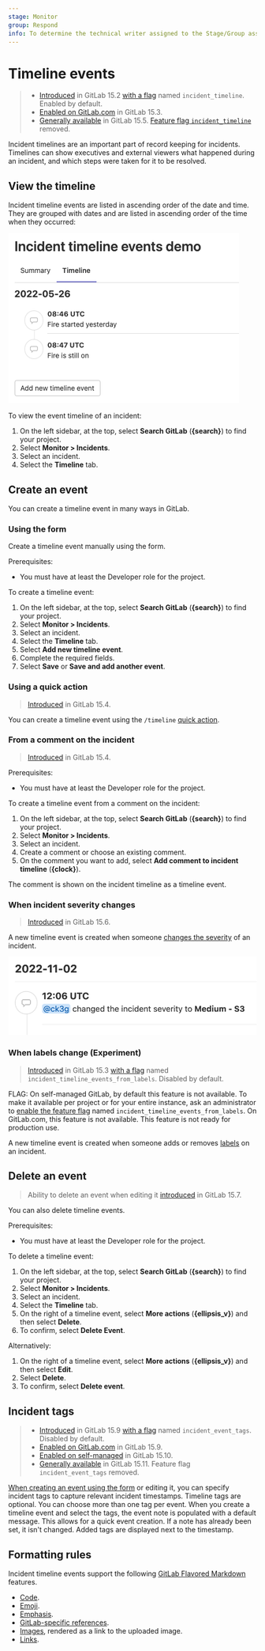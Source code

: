 ```yaml
---
stage: Monitor
group: Respond
info: To determine the technical writer assigned to the Stage/Group associated with this page, see https://about.gitlab.com/handbook/product/ux/technical-writing/#assignments
---
```


# Timeline events

> - [Introduced](https://gitlab.com/gitlab-org/gitlab/-/issues/344059) in GitLab 15.2 [with a flag](../../administration/feature_flags.md) named `incident_timeline`. Enabled by default.
> - [Enabled on GitLab.com](https://gitlab.com/gitlab-org/gitlab/-/issues/353426) in GitLab 15.3.
> - [Generally available](https://gitlab.com/gitlab-org/gitlab/-/issues/353426) in GitLab 15.5. [Feature flag `incident_timeline`](https://gitlab.com/gitlab-org/gitlab/-/issues/343386) removed.

Incident timelines are an important part of record keeping for incidents.
Timelines can show executives and external viewers what happened during an incident,
and which steps were taken for it to be resolved.

## View the timeline

Incident timeline events are listed in ascending order of the date and time.
They are grouped with dates and are listed in ascending order of the time when they occurred:

![Incident timeline events list](img/timeline_events_v15_1.png)

To view the event timeline of an incident:

1. On the left sidebar, at the top, select **Search GitLab** (**{search}**) to find your project.
1. Select **Monitor > Incidents**.
1. Select an incident.
1. Select the **Timeline** tab.

## Create an event

You can create a timeline event in many ways in GitLab.

### Using the form

Create a timeline event manually using the form.

Prerequisites:

- You must have at least the Developer role for the project.

To create a timeline event:

1. On the left sidebar, at the top, select **Search GitLab** (**{search}**) to find your project.
1. Select **Monitor > Incidents**.
1. Select an incident.
1. Select the **Timeline** tab.
1. Select **Add new timeline event**.
1. Complete the required fields.
1. Select **Save** or **Save and add another event**.

### Using a quick action

> [Introduced](https://gitlab.com/gitlab-org/gitlab/-/issues/368721) in GitLab 15.4.

You can create a timeline event using the `/timeline` [quick action](../../user/project/quick_actions.md).

### From a comment on the incident

> [Introduced](https://gitlab.com/gitlab-org/gitlab/-/issues/344058) in GitLab 15.4.

Prerequisites:

- You must have at least the Developer role for the project.

To create a timeline event from a comment on the incident:

1. On the left sidebar, at the top, select **Search GitLab** (**{search}**) to find your project.
1. Select **Monitor > Incidents**.
1. Select an incident.
1. Create a comment or choose an existing comment.
1. On the comment you want to add, select **Add comment to incident timeline** (**{clock}**).

The comment is shown on the incident timeline as a timeline event.

### When incident severity changes

> [Introduced](https://gitlab.com/gitlab-org/gitlab/-/issues/375280) in GitLab 15.6.

A new timeline event is created when someone [changes the severity](manage_incidents.md#change-severity)
of an incident.

![Incident timeline event for severity change](img/timeline_event_for_severity_change_v15_6.png)

### When labels change (Experiment)

> [Introduced]([issue-link](https://gitlab.com/gitlab-org/gitlab/-/issues/365489)) in GitLab 15.3 [with a flag](../../administration/feature_flags.md) named `incident_timeline_events_from_labels`. Disabled by default.

FLAG:
On self-managed GitLab, by default this feature is not available. To make it available per project or for your entire instance, ask an administrator to [enable the feature flag](../../administration/feature_flags.md) named `incident_timeline_events_from_labels`.
On GitLab.com, this feature is not available.
This feature is not ready for production use.

A new timeline event is created when someone adds or removes [labels](../../user/project/labels.md) on an incident.

## Delete an event

> Ability to delete an event when editing it [introduced](https://gitlab.com/gitlab-org/gitlab/-/issues/372265) in GitLab 15.7.

You can also delete timeline events.

Prerequisites:

- You must have at least the Developer role for the project.

To delete a timeline event:

1. On the left sidebar, at the top, select **Search GitLab** (**{search}**) to find your project.
1. Select **Monitor > Incidents**.
1. Select an incident.
1. Select the **Timeline** tab.
1. On the right of a timeline event, select **More actions** (**{ellipsis_v}**) and then select **Delete**.
1. To confirm, select **Delete Event**.

Alternatively:

1. On the right of a timeline event, select **More actions** (**{ellipsis_v}**) and then select **Edit**.
1. Select **Delete**.
1. To confirm, select **Delete event**.

## Incident tags

> - [Introduced](https://gitlab.com/groups/gitlab-org/-/epics/8741) in GitLab 15.9 [with a flag](../../administration/feature_flags.md) named `incident_event_tags`. Disabled by default.
> - [Enabled on GitLab.com](https://gitlab.com/gitlab-org/gitlab/-/issues/387647) in GitLab 15.9.
> - [Enabled on self-managed](https://gitlab.com/gitlab-org/gitlab/-/issues/387647) in GitLab 15.10.
> - [Generally available](https://gitlab.com/gitlab-org/gitlab/-/issues/387647) in GitLab 15.11. Feature flag `incident_event_tags` removed.

[When creating an event using the form](#using-the-form) or editing it,
you can specify incident tags to capture relevant incident timestamps.
Timeline tags are optional. You can choose more than one tag per event.
When you create a timeline event and select the tags, the event note
is populated with a default message.
This allows for a quick event creation. If a note has already been set, it isn't changed.
Added tags are displayed next to the timestamp.

## Formatting rules

Incident timeline events support the following [GitLab Flavored Markdown](../../user/markdown.md) features.

- [Code](../../user/markdown.md#code-spans-and-blocks).
- [Emoji](../../user/markdown.md#emoji).
- [Emphasis](../../user/markdown.md#emphasis).
- [GitLab-specific references](../../user/markdown.md#gitlab-specific-references).
- [Images](../../user/markdown.md#images), rendered as a link to the uploaded image.
- [Links](../../user/markdown.md#links).

